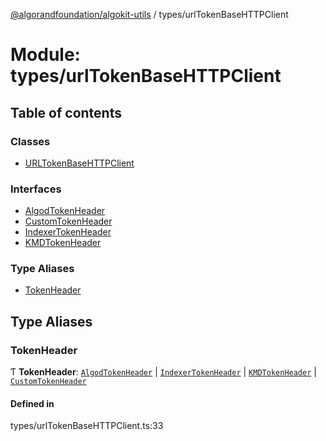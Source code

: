 [@algorandfoundation/algokit-utils](../README.md) / types/urlTokenBaseHTTPClient

# Module: types/urlTokenBaseHTTPClient

## Table of contents

### Classes

- [URLTokenBaseHTTPClient](../classes/types_urlTokenBaseHTTPClient.URLTokenBaseHTTPClient.md)

### Interfaces

- [AlgodTokenHeader](../interfaces/types_urlTokenBaseHTTPClient.AlgodTokenHeader.md)
- [CustomTokenHeader](../interfaces/types_urlTokenBaseHTTPClient.CustomTokenHeader.md)
- [IndexerTokenHeader](../interfaces/types_urlTokenBaseHTTPClient.IndexerTokenHeader.md)
- [KMDTokenHeader](../interfaces/types_urlTokenBaseHTTPClient.KMDTokenHeader.md)

### Type Aliases

- [TokenHeader](types_urlTokenBaseHTTPClient.md#tokenheader)

## Type Aliases

### TokenHeader

Ƭ **TokenHeader**: [`AlgodTokenHeader`](../interfaces/types_urlTokenBaseHTTPClient.AlgodTokenHeader.md) \| [`IndexerTokenHeader`](../interfaces/types_urlTokenBaseHTTPClient.IndexerTokenHeader.md) \| [`KMDTokenHeader`](../interfaces/types_urlTokenBaseHTTPClient.KMDTokenHeader.md) \| [`CustomTokenHeader`](../interfaces/types_urlTokenBaseHTTPClient.CustomTokenHeader.md)

#### Defined in

types/urlTokenBaseHTTPClient.ts:33
